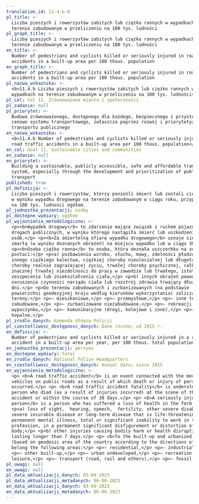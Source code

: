 ```yaml
---
translation_id: 11-4-b-0
pl_title: >-
  Liczba pieszych i rowerzystów zabitych lub ciężko rannych w wypadkach na
  terenie zabudowanym w przeliczeniu na 100 tys. ludności
pl_graph_title: >-
  Liczba pieszych i rowerzystów zabitych lub ciężko rannych w wypadkach na
  terenie zabudowanym w przeliczeniu na 100 tys. ludności
en_title: >-
  Number of pedestrians and cyclists killed or seriously injured in road traffic
  accidents in a built-up area per 100 thous. population
en_graph_title: >-
  Number of pedestrians and cyclists killed or seriously injured in road traffic
  accidents in a built-up area per 100 thous. population
pl_nazwa_wskaznika: >-
  <b>11.4.b Liczba pieszych i rowerzystów zabitych lub ciężko rannych w
  wypadkach na terenie zabudowanym w przeliczeniu na 100 tys. ludności</b>
pl_cel: Cel 11. Zrównoważone miasta i społeczności
pl_zadanie: null
pl_priorytet: >-
  Budowa zrównoważonego, dostępnego dla każdego, bezpiecznego i przystępnego
  cenowo systemu transportowego, zwłaszcza poprzez rozwój i priorytetyzację
  transportu publicznego
en_nazwa_wskaznika: >-
  <b>11.4.b Number of pedestrians and cyclists killed or seriously injured in
  road traffic accidents in a built-up area per 100 thous. population</b>
en_cel: Goal 11. Sustainable cities and communities
en_zadanie: null
en_priorytet: >-
  Building a sustainable, publicly accessible, safe and affordable transport
  system, especially through the development and prioritization of public
  transport
published: true
pl_definicja: >-
  Liczba pieszych i rowerzystów, którzy ponieśli śmierć lub zostali ciężko ranni
  w wyniku wypadku drogowego na terenie zabudowanym w ciągu roku, przypadająca
  na 100 tys. ludności ogółem.
pl_jednostka_prezentacji: osoby
pl_dostepne_wymiary: ogółem
pl_wyjasnienia_metodologiczne: >-
  <p><b>Wypadek drogowy</b> to zdarzenie mające związek z ruchem pojazdów na
  drogach publicznych, w wyniku którego nastąpiła śmierć lub uszkodzenie ciała
  osób.</p> <p><b>Za śmiertelną ofiarę wypadku drogowego</b> uznaje się osobę
  zmarłą (w wyniku doznanych obrażeń) na miejscu wypadku lub w ciągu 30 dni.</p>
  <p><b>Osoba ciężko ranna</b> to osoba, która doznała uszczerbku na zdrowiu w
  postaci:</p> <p>a) pozbawienia wzroku, słuchu, mowy, zdolności płodzenia,
  innego ciężkiego kalectwa, ciężkiej choroby nieuleczalnej lub długotrwałej
  choroby realnie zagrażającej życiu, trwałej choroby psychicznej, całkowitej
  znacznej trwałej niezdolności do pracy w zawodzie lub trwałego, istotnego
  zeszpecenia lub zniekształcenia ciała,</p> <p>b) innych obrażeń powodujących
  naruszenie czynności narządu ciała lub rozstrój zdrowia trwający dłużej niż 7
  dni.</p> <p>Do terenów zabudowanych i zurbanizowanych (na podstawie
  powierzchni geodezyjnej kraju według kierunków wykorzystania) zaliczamy
  tereny:</p> <p>– mieszkaniowe,</p> <p>– przemysłowe,</p> <p>– inne tereny
  zabudowane,</p> <p>– zurbanizowane niezabudowane,</p> <p>– rekreacji i
  wypoczynku,</p> <p>– komunikacyjne (drogi, kolejowe i inne),</p> <p>– użytki
  kopalne.</p>
pl_zrodlo_danych: Komenda Główna Policji
pl_czestotliwosc_dostępnosc_danych: Dane roczne; od 2015 r.
en_definicja: >-
  Number of pedestrians and cyclists killed or seriously injured in a road
  accident in a built-up area per year, per 100 thous. total population.
en_jednostka_prezentacji: persons
en_dostepne_wymiary: total
en_zrodlo_danych: National Police Headquarters
en_czestotliwosc_dostępnosc_danych: Annual data; since 2015
en_wyjasnienia_metodologiczne: >-
  <p> <b>A road traffic accident</b> is an event connected with the movement of
  vehicles on public roads as a result of which death or injury of person
  occurred.</p> <p> <b>A road traffic accident fatality</b> is understood as a
  person who died (as a result of injuries incurred) at the scene of the
  accident or within the course of 30 days.</p> <p> <b>A seriously injured
  person</b> is a person who has suffered a loss of health in the form of:</p>
  <p>a) loss of sight,  hearing, speech,  fertility, other severe disability,
  severe incurable disease or long-term disease that is life-threatening,
  permanent mental illness, total or significant inability to work in the
  profession, in a permanent significant disfigurement or distortion of the
  body;</p> <p>b) other injuries causing bodily harm or health disruption
  lasting longer than 7 days.</p> <p> <b>To the built-up and urbanized area</b>
  (based on geodesic area of the country according to the directions of use)
  belong the following areas:</p> <p>– residential,</p> <p>– industrial,</p>
  <p>– other built-up,</p> <p>– urban undeveloped,</p> <p>– recreation and
  leisure,</p> <p>– transport (road, rail and others),</p> <p>– fossil land.</p>
pl_uwagi: null
en_uwagi: null
pl_data_aktualizacji_danych: 03-04-2023
pl_data_aktualizacji_metadanych: 06-06-2023
en_data_aktualizacji_danych: 03-04-2023
en_data_aktualizacji_metadanych: 06-06-2023
---
```

